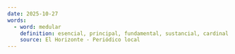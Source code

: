 ```yaml
---
date: 2025-10-27
words:
  - word: medular
    definition: esencial, principal, fundamental, sustancial, cardinal
    source: El Horizonte - Periódico local 
---
```

